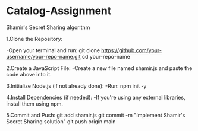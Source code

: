 # Catalog-Assignment
Shamir's Secret Sharing algorithm

1.Clone the Repository:

-Open your terminal and run:
  git clone https://github.com/your-username/your-repo-name.git
  cd your-repo-name
  
2.Create a JavaScript File:
-Create a new file named shamir.js and paste the code above into it.

3.Initialize Node.js (if not already done):
-Run:
 npm init -y
 
4.Install Dependencies (if needed):
-If you're using any external libraries, install them using npm.

5.Commit and Push:
git add shamir.js
git commit -m "Implement Shamir's Secret Sharing solution"
git push origin main

